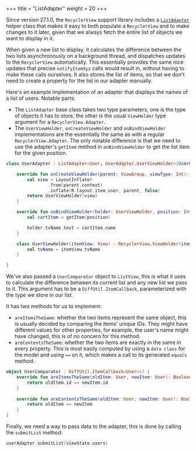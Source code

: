 +++
title = "ListAdapter"
weight = 20
+++

Since version 27.1.0, the `RecyclerView` support library includes a [`ListAdapter`](https://developer.android.com/reference/android/support/v7/recyclerview/extensions/ListAdapter) helper class that makes it easy to both populate a `RecyclerView` and to make changes to it later, given that we always fetch the entire list of objects we want to display in it. 

When given a new list to display, it calculates the difference between the two lists asynchronously on a background thread, and dispatches updates to the `RecyclerView` automatically. This essentially provides the same nice updates that precise `notifyItemXyz` calls would result in, without having to make these calls ourselves. It also stores the list of items, so that we don't need to create a property for the list in our adapter manually.

Here's an example implementation of an adapter that displays the names of a list of users. Notable parts:

- The `ListAdapter` base class takes two type parameters, one is the type of objects it has to store, the other is the usual `ViewHolder` type argument for a `RecyclerView.Adapter`.
- The `UserViewHolder`, `onCreateViewHolder` and `onBindViewHolder` implementations are the essentially the same as with a regular `RecyclerView.Adapter`. The only notable difference is that we need to use the adapter's `getItem` method in `onBindViewHolder` to get the list item for the given position.

```kotlin
class UserAdapter : ListAdapter<User, UserAdapter.UserViewHolder>(UserComparator) {

    override fun onCreateViewHolder(parent: ViewGroup, viewType: Int): UserViewHolder {
        val view = LayoutInflater
                .from(parent.context)
                .inflate(R.layout.item_user, parent, false)
        return UserViewHolder(view)
    }

    override fun onBindViewHolder(holder: UserViewHolder, position: Int) {
        val cartItem = getItem(position)

        holder.tvName.text = cartItem.name
    }

    class UserViewHolder(itemView: View) : RecyclerView.ViewHolder(itemView) {
        val tvName = itemView.tvName
    }

}
```

We've also passed a `UserComparator` object to `ListView`, this is what it uses to calculate the difference between its current list and any new list we pass to it. This argument has to be a `DiffUtil.ItemCallback`, parameterized with the type we store in our list.

It has two methods for us to implement:

- `areItemsTheSame`: whether the two items represent the same object, this is usually decided by comparing the items' unique IDs. They might have different values for other properties, for example, the user's name might have changed, this is of no concern for this method.
- `areContentsTheSame`: whether the two items are exactly in the same in every property. This is most easily computed by using a `data class` for the model and using `==` on it, which makes a call to its generated `equals` method.

```kotlin
object UserComparator : DiffUtil.ItemCallback<User>() {
    override fun areItemsTheSame(oldItem: User, newItem: User): Boolean {
        return oldItem.id == newItem.id
    }
    
    override fun areContentsTheSame(oldItem: User, newItem: User): Boolean {
        return oldItem == newItem
    }
}
```

Finally, we need a way to pass data to the adapter, this is done by calling the `submitList` method:

```kotlin
userAdapter.submitList(viewState.users)
```
